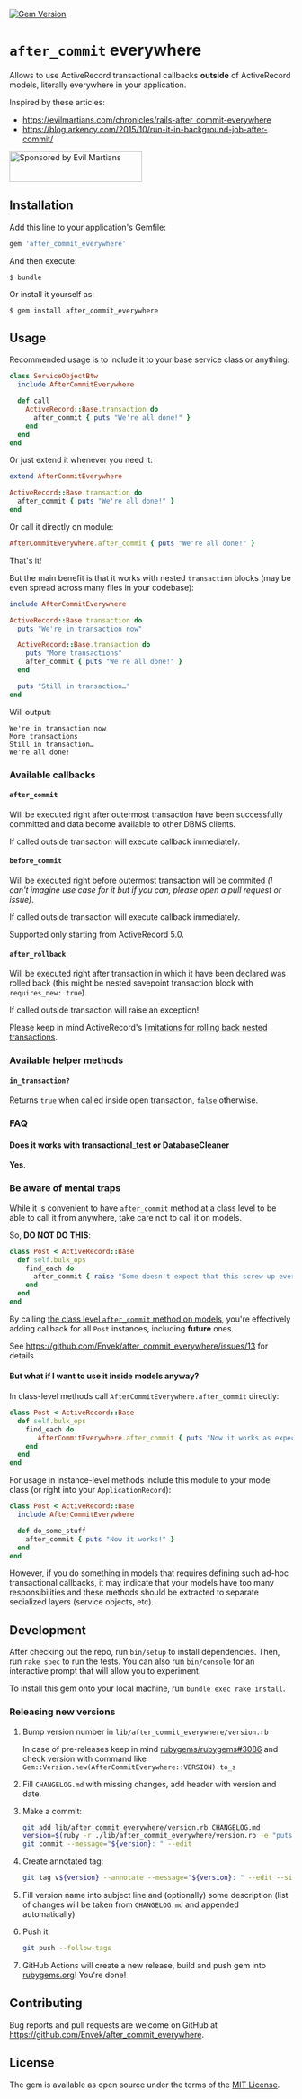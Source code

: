[![Gem Version](https://badge.fury.io/rb/after_commit_everywhere.svg)](https://rubygems.org/gems/after_commit_everywhere)

# `after_commit` everywhere

Allows to use ActiveRecord transactional callbacks **outside** of ActiveRecord models, literally everywhere in your application.

Inspired by these articles:

 - https://evilmartians.com/chronicles/rails-after_commit-everywhere
 - https://blog.arkency.com/2015/10/run-it-in-background-job-after-commit/

<a href="https://evilmartians.com/?utm_source=after_commit_everywhere&utm_campaign=project_page"><img src="https://evilmartians.com/badges/sponsored-by-evil-martians.svg" alt="Sponsored by Evil Martians" width="236" height="54"></a>


## Installation

Add this line to your application's Gemfile:

```ruby
gem 'after_commit_everywhere'
```

And then execute:

    $ bundle

Or install it yourself as:

    $ gem install after_commit_everywhere


## Usage

Recommended usage is to include it to your base service class or anything:

```ruby
class ServiceObjectBtw
  include AfterCommitEverywhere

  def call
    ActiveRecord::Base.transaction do
      after_commit { puts "We're all done!" }
    end
  end
end
```

Or just extend it whenever you need it:

```ruby
extend AfterCommitEverywhere

ActiveRecord::Base.transaction do
  after_commit { puts "We're all done!" }
end
```

Or call it directly on module:

```ruby
AfterCommitEverywhere.after_commit { puts "We're all done!" }
```

That's it!

But the main benefit is that it works with nested `transaction` blocks (may be even spread across many files in your codebase):

```ruby
include AfterCommitEverywhere

ActiveRecord::Base.transaction do
  puts "We're in transaction now"

  ActiveRecord::Base.transaction do
    puts "More transactions"
    after_commit { puts "We're all done!" }
  end

  puts "Still in transaction…"
end
```

Will output:

```
We're in transaction now
More transactions
Still in transaction…
We're all done!
```

### Available callbacks

#### `after_commit`

Will be executed right after outermost transaction have been successfully committed and data become available to other DBMS clients.

If called outside transaction will execute callback immediately.

#### `before_commit`

Will be executed right before outermost transaction will be commited _(I can't imagine use case for it but if you can, please open a pull request or issue)_.

If called outside transaction will execute callback immediately.

Supported only starting from ActiveRecord 5.0.

#### `after_rollback`

Will be executed right after transaction in which it have been declared was rolled back (this might be nested savepoint transaction block with `requires_new: true`).

If called outside transaction will raise an exception!

Please keep in mind ActiveRecord's [limitations for rolling back nested transactions](http://api.rubyonrails.org/classes/ActiveRecord/Transactions/ClassMethods.html#module-ActiveRecord::Transactions::ClassMethods-label-Nested+transactions).

### Available helper methods

#### `in_transaction?`

Returns `true` when called inside open transaction, `false` otherwise.

### FAQ

#### Does it works with transactional_test or DatabaseCleaner

**Yes**.

### Be aware of mental traps

While it is convenient to have `after_commit` method at a class level to be able to call it from anywhere, take care not to call it on models.

So, **DO NOT DO THIS**:

```ruby
class Post < ActiveRecord::Base
  def self.bulk_ops
    find_each do
      after_commit { raise "Some doesn't expect that this screw up everything, but they should" }
    end
  end
end
```

By calling [the class level `after_commit` method on models](https://api.rubyonrails.org/classes/ActiveRecord/Transactions/ClassMethods.html#method-i-after_commit), you're effectively adding callback for all `Post` instances, including **future** ones.

See https://github.com/Envek/after_commit_everywhere/issues/13 for details.

#### But what if I want to use it inside models anyway?

In class-level methods call `AfterCommitEverywhere.after_commit` directly:

```ruby
class Post < ActiveRecord::Base
  def self.bulk_ops
    find_each do
       AfterCommitEverywhere.after_commit { puts "Now it works as expected!" }
    end
  end
end
```

For usage in instance-level methods include this module to your model class (or right into your `ApplicationRecord`):

```ruby
class Post < ActiveRecord::Base
  include AfterCommitEverywhere

  def do_some_stuff
    after_commit { puts "Now it works!" }
  end
end
```

However, if you do something in models that requires defining such ad-hoc transactional callbacks, it may indicate that your models have too many responsibilities and these methods should be extracted to separate secialized layers (service objects, etc).

## Development

After checking out the repo, run `bin/setup` to install dependencies. Then, run `rake spec` to run the tests. You can also run `bin/console` for an interactive prompt that will allow you to experiment.

To install this gem onto your local machine, run `bundle exec rake install`.

### Releasing new versions

1. Bump version number in `lib/after_commit_everywhere/version.rb`

   In case of pre-releases keep in mind [rubygems/rubygems#3086](https://github.com/rubygems/rubygems/issues/3086) and check version with command like `Gem::Version.new(AfterCommitEverywhere::VERSION).to_s`

2. Fill `CHANGELOG.md` with missing changes, add header with version and date.

3. Make a commit:

   ```sh
   git add lib/after_commit_everywhere/version.rb CHANGELOG.md
   version=$(ruby -r ./lib/after_commit_everywhere/version.rb -e "puts Gem::Version.new(AfterCommitEverywhere::VERSION)")
   git commit --message="${version}: " --edit
   ```

4. Create annotated tag:

   ```sh
   git tag v${version} --annotate --message="${version}: " --edit --sign
   ```

5. Fill version name into subject line and (optionally) some description (list of changes will be taken from `CHANGELOG.md` and appended automatically)

6. Push it:

   ```sh
   git push --follow-tags
   ```

7. GitHub Actions will create a new release, build and push gem into [rubygems.org](https://rubygems.org)! You're done!


## Contributing

Bug reports and pull requests are welcome on GitHub at https://github.com/Envek/after_commit_everywhere.


## License

The gem is available as open source under the terms of the [MIT License](https://opensource.org/licenses/MIT).
